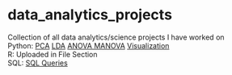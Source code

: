 # data_analytics_projects
Collection of all data analytics/science projects I have worked on\
Python:
[PCA](https://colab.research.google.com/drive/1YJQvPcdoaMPtCAw4QgyBGmwrbQzIXkI9?usp=sharing)
[LDA](https://colab.research.google.com/drive/1DkS8Jb7SCzdsKQoel7iBCVvk2sygZuJI?usp=sharing)
[ANOVA MANOVA](https://colab.research.google.com/drive/1VsEwIE9QIGGueMg38XxkVT3Vogcwqr07?usp=sharing)
[Visualization](https://colab.research.google.com/drive/1V87dEKJqu-hIK6eSfurvmSPdoVbG2B5W?usp=sharing)\
R: Uploaded in File Section\
SQL:
[SQL Queries](https://github.com/saloniskumar/Movie_tracker/blob/main/E044%2C53%2C75_SQL_DBMS_Project.sql)
